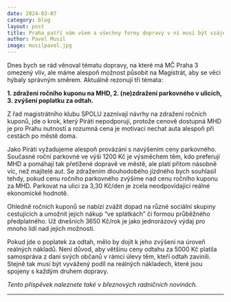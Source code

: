 ```yaml
---
date: 2024-03-07
category: blog
layout: post
title: Praha patří nám všem a všechny formy dopravy v ní musí být vzájemně vyvážené
author: Pavel Musil
image: musilpavel.jpg
---
```


Dnes bych se rád věnoval tématu dopravy, na které má MČ Praha 3 omezený vliv, ale máme alespoň možnost působit na Magistrát, aby se věci hýbaly správným směrem. Aktuálně rezonují tři témata:

**1. zdražení ročního kuponu na MHD,
2. (ne)zdražení parkovného v ulicích,
3. zvýšení poplatku za odtah.**

Z řad magistrátního klubu SPOLU zaznívají návrhy na zdražení ročních kuponů, jde o krok, který Piráti nepodporují, protože cenově dostupná MHD je pro Prahu nutností a rozumná cena je motivací nechat auta alespoň při cestách po městě doma.

Jako Piráti vyžadujeme alespoň provázání s navýšením ceny parkovného. Současné roční parkovné ve výši 1200 Kč je výsměchem těm, kdo preferují MHD a pomáhají tak přetížené dopravě ve městě, ale platí přitom násobně víc, než majitelé aut. Se zdražením dlouhodobého jízdného bych souhlasil tehdy, pokud cenu ročního parkovného zvýšíme nad cenu ročního kuponu za MHD. Parkovat na ulici za 3,30 Kč/den je zcela neodpovídající reálné ekonomické hodnotě.

Ohledně ročních kuponů se nabízí zvážit dopad na různé sociální skupiny cestujících a umožnit jejich nákup “ve splátkách” či formou průběžného předplatného. Už dnešních 3650 Kč/rok je jako jednorázový výdaj pro mnoho lidí nad jejich možnosti.

Pokud jde o poplatek za odtah, mělo by dojít k jeho zvýšení na úroveň reálných nákladů. Není důvod, aby většinu ceny odtahu za 5000 Kč platila samospráva z daní svých občanů v rámci úlevy těm, kteří odtah zavinili. Stejně tak musí být vyvážený podíl na reálných nákladech, které jsou spojeny s každým druhem dopravy.

*Tento příspěvek naleznete také v březnových radničních novinách.*

- - -
